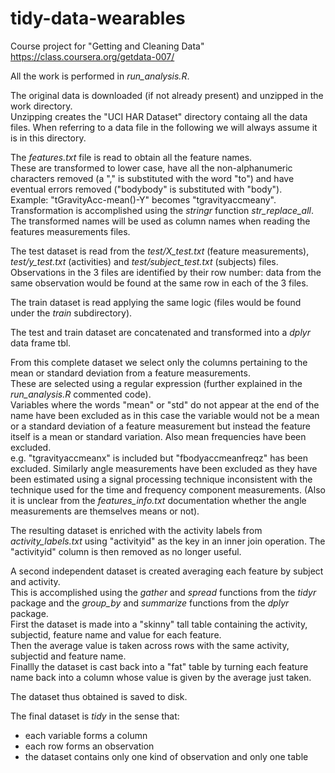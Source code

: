 tidy-data-wearables
===================

Course project for "Getting and Cleaning Data" https://class.coursera.org/getdata-007/

All the work is performed in *run_analysis.R*.  

The original data is downloaded (if not already present) and unzipped in the
work directory.  
Unzipping creates the "UCI HAR Dataset" directory containg all
the data files. When referring to a data file in the following we will always
assume it is in this directory.  

The *features.txt* file is read to obtain all the feature names.  
These are transformed to lower case, have all the non-alphanumeric characters
removed (a "," is substituted with the word "to") and have eventual errors
removed ("bodybody" is substituted with "body").  
Example: "tGravityAcc-mean()-Y" becomes "tgravityaccmeany".  
Transformation is accomplished using the *stringr* function *str_replace_all*.  
The transformed names will be used as column names
when reading the features measurements files.  

The test dataset is read from the *test/X_test.txt* (feature measurements),
*test/y_test.txt* (activities) and *test/subject_test.txt* (subjects) files.
Observations in the 3 files are identified by their row number: data from the
same observation would be found at the same row in each of the 3 files.

The train dataset is read applying the same logic (files would be found under
the *train* subdirectory).  

The test and train dataset are concatenated and transformed into a *dplyr* data
frame tbl.  

From this complete dataset we select only the columns pertaining to the mean or
standard deviation from a feature measurements.  
These are selected using a
regular expression (further explained in the *run_analysis.R* commented code).  
Variables where the words "mean" or "std" do not appear at the end of the name
have been excluded as in this case the variable would not be a mean or a
standard deviation of a feature measurement but instead the feature itself is a
mean or standard variation. Also mean frequencies have been excluded.  
e.g.  "tgravityaccmeanx" is included but "fbodyaccmeanfreqz" has been excluded.
Similarly angle measurements have been excluded as they have been estimated
using a signal processing technique inconsistent with the technique used for
the time and frequency component measurements. (Also it is unclear from the
*features_info.txt* documentation whether the angle measurements are themselves
means or not).

The resulting dataset is enriched with the activity labels from
*activity_labels.txt* using "activityid" as the key in an inner join operation.
The "activityid" column is then removed as no longer useful.  

A second independent dataset is created averaging each feature by subject and
activity.  
This is accomplished using the *gather* and *spread* functions from
the *tidyr* package and the *group_by* and *summarize* functions from the
*dplyr* package.  
First the dataset is made into a "skinny" tall table
containing the activity, subjectid, feature name and value for each feature.  
Then the average value is taken across rows with the same activity, subjectid
and feature name.  
Finallly the dataset is cast back into a "fat" table by
turning each feature name back into a column whose value is given by the
average just taken.  

The dataset thus obtained is saved to disk.  

The final dataset is *tidy* in the sense that:  
- each variable forms a column  
- each row forms an observation  
- the dataset contains only one kind of observation and only one table  



